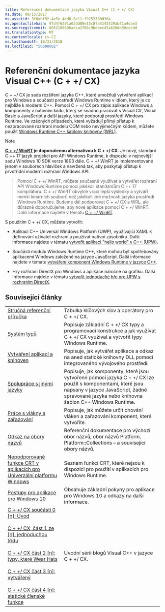 ```yaml
---
title: Referenční dokumentace jazyka Visual C++ (C + +/ CX)
ms.date: 09/15/2017
ms.assetid: 3f6abf92-4e5e-4ed8-8e11-f9252380d30a
ms.openlocfilehash: 97d4f6391a02dd88e15c8fa4145539ab41a4dae3
ms.sourcegitcommit: 6052185696adca270bc9bdbec45a626dd89cdcdd
ms.translationtype: MT
ms.contentlocale: cs-CZ
ms.lasthandoff: 10/31/2018
ms.locfileid: "50600002"
---
```

# <a name="visual-c-language-reference-ccx"></a>Referenční dokumentace jazyka Visual C++ (C + +/ CX)

C + +/ CX je sada rozšíření jazyka C++, které umožňují vytváření aplikací pro Windows a součásti prostředí Windows Runtime v idiom, který je co nejblíže k moderní C++. Pomocí C + +/ CX pro zápis aplikace Windows a komponenty v nativním kódu, který se snadno pracovat s Visual C#, Visual Basic a JavaScript a další jazyky, které podporují prostředí Windows Runtime. Ve vzácných případech, které vyžadují přímý přístup k nezpracované rozhraní modelu COM nebo nevýjimečným kódem, můžete použít [Windows Runtime C++ šablony knihovny (WRL)](../windows/windows-runtime-cpp-template-library-wrl.md).

> [!NOTE]
> **[C + +/ WinRT](https://docs.microsoft.com/windows/uwp/cpp-and-winrt-apis/index) je doporučenou alternativou k C + +/ CX**. Je nový, standard C ++ 17 jazyk projekci pro API Windows Runtime, k dispozici v nejnovější sadu Windows 10 SDK verze 1803 dále. C + +/ WinRT je implementované jenom v souborech hlaviček a navržená tak, aby poskytují přístup k prvotřídní moderní rozhraní Windows API.

> Pomocí C + +/ WinRT, můžete současně využívat a vytvářet rozhraní API Windows Runtime pomocí jakékoli standardům C ++ 17 kompilátoru. C + +/ WinRT obvykle vrací lepší výsledky a vytváří menší binárních souborů než jakékoli jiné možnosti jazyka prostředí Windows Runtime. Budeme dál podporovat C + +/ CX a WRL, ale důrazně doporučujeme, aby nové aplikace pomocí C + +/ WinRT. Další informace najdete v tématu [C + +/ WinRT](https://docs.microsoft.com/windows/uwp/cpp-and-winrt-apis/index).

S použitím C + +/ CX, můžete vytvořit:

- Aplikací C++ Universal Windows Platform (UWP), využívající XAML k definování uživatel rozhraní a používat nativní zásobníku. Další informace najdete v tématu [vytvořit aplikaci "hello world" v C++ (UPW)](/windows/uwp/get-started/create-a-basic-windows-10-app-in-cpp).

- Součásti modulu Windows Runtime C++, které mohou být spotřebovány aplikacemi Windows založené na jazyce JavaScript. Další informace najdete v tématu [vytváření komponent Windows Runtime v jazyce C++](/windows/uwp/winrt-components/creating-windows-runtime-components-in-cpp).

- Hry rozhraní DirectX pro Windows a aplikace náročné na grafiku. Další informace najdete v tématu [vytvořit jednoduché hře pro UPW s rozhraním DirectX](/windows/uwp/gaming/tutorial--create-your-first-metro-style-directx-game).

## <a name="related-articles"></a>Související články

|||
|-|-|
|[Stručná referenční příručka](../cppcx/quick-reference-c-cx.md)|Tabulka klíčových slov a operátory pro C + +/ CX.|
|[Systém typů](../cppcx/type-system-c-cx.md)|Popisuje základní C + +/ CX typy a programovací konstrukce a jak využívat C + +/ CX využívat a vytvořit typy Windows Runtime.|
|[Vytváření aplikací a knihoven](../cppcx/building-apps-and-libraries-c-cx.md)|Popisuje, jak vytvářet aplikace a odkaz na aned statické knihovny DLL pomocí integrovaného vývojového prostředí.|
|[Spolupráce s jinými jazyky](../cppcx/interoperating-with-other-languages-c-cx.md)|Popisuje, jak komponenty, které jsou vytvořené pomocí jazyka C + +/ CX lze použít s komponentami, které jsou napsány v jazyce JavaScript, žádné spravované jazyka nebo knihovna šablon C++ Windows Runtime.|
|[Práce s vlákny a zařazování](../cppcx/threading-and-marshaling-c-cx.md)|Popisuje, jak můžete určit chování vláken a zařazování komponent, které vytvoříte.|
|[Odkaz na obory názvů](../cppcx/namespaces-reference-c-cx.md)|Referenční dokumentace pro výchozí obor názvů, obor názvů Platform, Platform::Collections – a související obory názvů.|
|[Nepodporované funkce CRT v aplikacích pro Univerzální platformu Windows](../cppcx/crt-functions-not-supported-in-universal-windows-platform-apps.md)|Seznam funkcí CRT, které nejsou k dispozici pro použití v aplikacích pro Windows Runtime.|
|[Postupy pro aplikace pro Windows 10](https://msdn.microsoft.com/library/windows/apps/xaml/mt244352.aspx)|Obsahuje základní pokyny pro aplikace pro Windows 10 a odkazy na další informace.|
|[C + +/ CX součástí 0 \[n\]: Úvod](https://blogs.msdn.microsoft.com/vcblog/2012/08/29/ccx-part-0-of-n-an-introduction/)<br /><br />[C + +/ CX, část 1 ze \[n\]: jednoduchou třídu](https://blogs.msdn.microsoft.com/vcblog/2012/09/05/ccx-part-1-of-n-a-simple-class/)<br /><br />[C + +/ CX část 2 \[n\]: typy, které Wear Hats](https://blogs.msdn.microsoft.com/vcblog/2012/09/17/ccx-part-2-of-n-types-that-wear-hats/)<br /><br />[C + +/ CX část 3 \[n\]: vytvářený](https://blogs.msdn.microsoft.com/vcblog/2012/10/05/ccx-part-3-of-n-under-construction/)<br /><br />[C + +/ CX část 4 \[n\]: statické členské funkce](https://blogs.msdn.microsoft.com/vcblog/2012/10/19/ccx-part-4-of-n-static-member-functions/)|Úvodní sérii blogů Visual C++ v jazyce C + +/ CX.|
